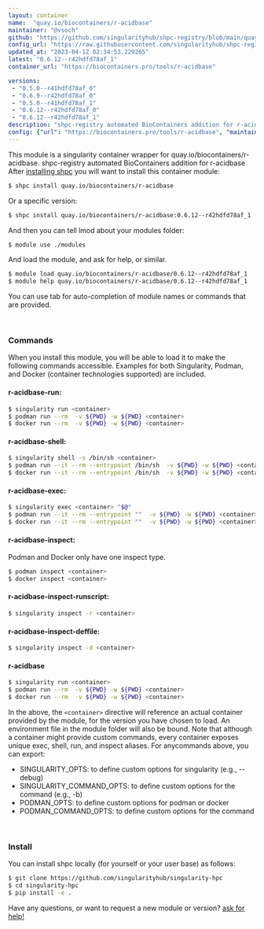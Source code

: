 ```yaml
---
layout: container
name:  "quay.io/biocontainers/r-acidbase"
maintainer: "@vsoch"
github: "https://github.com/singularityhub/shpc-registry/blob/main/quay.io/biocontainers/r-acidbase/container.yaml"
config_url: "https://raw.githubusercontent.com/singularityhub/shpc-registry/main/quay.io/biocontainers/r-acidbase/container.yaml"
updated_at: "2023-04-12 02:34:53.229265"
latest: "0.6.12--r42hdfd78af_1"
container_url: "https://biocontainers.pro/tools/r-acidbase"

versions:
 - "0.5.0--r41hdfd78af_0"
 - "0.6.9--r42hdfd78af_0"
 - "0.5.0--r41hdfd78af_1"
 - "0.6.12--r42hdfd78af_0"
 - "0.6.12--r42hdfd78af_1"
description: "shpc-registry automated BioContainers addition for r-acidbase"
config: {"url": "https://biocontainers.pro/tools/r-acidbase", "maintainer": "@vsoch", "description": "shpc-registry automated BioContainers addition for r-acidbase", "latest": {"0.6.12--r42hdfd78af_1": "sha256:4f7a41b606c3ecfb9dbb74c3be5b5d82d131aa7c0421a58e4365251cea234912"}, "tags": {"0.5.0--r41hdfd78af_0": "sha256:a871cc05540ff5d001bf95c659f2017e53f04fb03b4ebb056b69ad787f7931cc", "0.6.9--r42hdfd78af_0": "sha256:8bed78a11cef0db40395015c2e902d417f6fed5b07b87406f78c453a2b33ba3f", "0.5.0--r41hdfd78af_1": "sha256:57f49058c0eb7e1784aaa7045a6ebca13ee7c1bdd7e1572d1ce1a70438fba188", "0.6.12--r42hdfd78af_0": "sha256:a1f0a1d80b88a21e96f9312eaa7a1cf3db5e4137ba92eef82d73b14e3bcc5d29", "0.6.12--r42hdfd78af_1": "sha256:4f7a41b606c3ecfb9dbb74c3be5b5d82d131aa7c0421a58e4365251cea234912"}, "docker": "quay.io/biocontainers/r-acidbase"}
---
```


This module is a singularity container wrapper for quay.io/biocontainers/r-acidbase.
shpc-registry automated BioContainers addition for r-acidbase
After [installing shpc](#install) you will want to install this container module:


```bash
$ shpc install quay.io/biocontainers/r-acidbase
```

Or a specific version:

```bash
$ shpc install quay.io/biocontainers/r-acidbase:0.6.12--r42hdfd78af_1
```

And then you can tell lmod about your modules folder:

```bash
$ module use ./modules
```

And load the module, and ask for help, or similar.

```bash
$ module load quay.io/biocontainers/r-acidbase/0.6.12--r42hdfd78af_1
$ module help quay.io/biocontainers/r-acidbase/0.6.12--r42hdfd78af_1
```

You can use tab for auto-completion of module names or commands that are provided.

<br>

### Commands

When you install this module, you will be able to load it to make the following commands accessible.
Examples for both Singularity, Podman, and Docker (container technologies supported) are included.

#### r-acidbase-run:

```bash
$ singularity run <container>
$ podman run --rm  -v ${PWD} -w ${PWD} <container>
$ docker run --rm  -v ${PWD} -w ${PWD} <container>
```

#### r-acidbase-shell:

```bash
$ singularity shell -s /bin/sh <container>
$ podman run --it --rm --entrypoint /bin/sh  -v ${PWD} -w ${PWD} <container>
$ docker run --it --rm --entrypoint /bin/sh  -v ${PWD} -w ${PWD} <container>
```

#### r-acidbase-exec:

```bash
$ singularity exec <container> "$@"
$ podman run --it --rm --entrypoint ""  -v ${PWD} -w ${PWD} <container> "$@"
$ docker run --it --rm --entrypoint ""  -v ${PWD} -w ${PWD} <container> "$@"
```

#### r-acidbase-inspect:

Podman and Docker only have one inspect type.

```bash
$ podman inspect <container>
$ docker inspect <container>
```

#### r-acidbase-inspect-runscript:

```bash
$ singularity inspect -r <container>
```

#### r-acidbase-inspect-deffile:

```bash
$ singularity inspect -d <container>
```



#### r-acidbase

```bash
$ singularity run <container>
$ podman run --rm  -v ${PWD} -w ${PWD} <container>
$ docker run --rm  -v ${PWD} -w ${PWD} <container>
```


In the above, the `<container>` directive will reference an actual container provided
by the module, for the version you have chosen to load. An environment file in the
module folder will also be bound. Note that although a container
might provide custom commands, every container exposes unique exec, shell, run, and
inspect aliases. For anycommands above, you can export:

 - SINGULARITY_OPTS: to define custom options for singularity (e.g., --debug)
 - SINGULARITY_COMMAND_OPTS: to define custom options for the command (e.g., -b)
 - PODMAN_OPTS: to define custom options for podman or docker
 - PODMAN_COMMAND_OPTS: to define custom options for the command

<br>

### Install

You can install shpc locally (for yourself or your user base) as follows:

```bash
$ git clone https://github.com/singularityhub/singularity-hpc
$ cd singularity-hpc
$ pip install -e .
```

Have any questions, or want to request a new module or version? [ask for help!](https://github.com/singularityhub/singularity-hpc/issues)